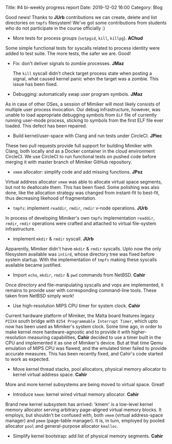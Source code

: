 Title: #4 bi-weekly progress report
Date: 2019-12-02 16:00
Category: Blog

Good news! Thanks to **JUrb** contributions we can create, delete and list
directories on `tmpfs` filesystem! We've got some contributions from students who
do not participate in the course officially :)

 * More tests for process groups (`setpgid`, `kill`, `killpg`). **AChud**
  
  Some simple functional tests for syscalls related to process
  identity were added to test suite. The more tests, the safer we
  are. Good!

 * Fix: don't deliver signals to zombie processes. **JMaz** 
 
   The `kill` syscall didn't check target process state when posting a
   signal, what caused kernel panic when the target was a zombie. This
   issue has been fixed.
   
 * Debugging: automatically swap user program symbols. **JMaz**

 As in case of other OSes, a session of Mimiker will most likely
 consists of multiple user process invocation.  Our debug
 infrastructure, however, was unable to load appropriate debugging
 symbols from `ELF` file of currently running user-mode process,
 sticking to symbols from the first ELF file ever loaded. This defect
 has been repaired.

* Build kernel/user-space with Clang and run tests under CircleCI. **JPiec**

These two pull requests provide full support for building Mimiker with
Clang, both locally and as a Docker container in the cloud environment
CircleCI. We use CircleCI to run functional tests on pushed code
before merging it with master branch of Mimiker GitHub repository.

* `vmem` allocator: simplify code and add missing functions. **JPsz**

Virtual address allocator `vmem` was able to allocate virtual space
segments, but not to deallocate them. This has been fixed. Some
polishing was also done, like the allocation strategy was changed from
instant-fit to best-fit, thus decreasing likehood of fragmentation.

* `tmpfs`: implement `readdir`, `rmdir`, `rmdir` v-node operations. **JUrb**

In process of developing Mimiker's own `tmpfs` implementation
`readdir`, `rmdir`, `rmdir` operations were crafted and attached
to virtual file-system infrastructure.

* implement `mkdir` & `rmdir` syscall. **JUrb**

Apparently, Mimiker didn't have `mkdir` & `rmdir` syscalls. Upto now
the only filesystem available was `intird`, whose directory tree was
fixed before system startup. With the implementation of `tmpfs` making
these syscalls available became justified.

* Import `echo`, `mkdir`, `rmdir` & `pwd` commands from NetBSD. **Cahir**

Once directory and file-manipulating syscalls and vops are
implemented, it remains to provide user with corresponding
command-line tools. These taken from NetBSD simply work!

* Use high-resolution MIPS CPU timer for system clock. **Cahir**

Current hardware platform of Mimiker, the Malta board features legacy
`PIIX4` south bridge with `8254 Programmable Interrupt Timer`, which
upto now has been used as Mimiker's system clock. Some time ago, in
order to make kernel more hardware-agnostic and to provide it with
higher-resolution measuring capabilities, **Cahir** decided to use a
timer built in the CPU and implemented it as one of Mimiker's
device. But at that time Qemu emulation of MIPS CPU was flawed, and
the emulated timer failed to provide accurate measures. This has been
recently fixed, and Cahir's code started to work as expected.

* Move kernel thread stacks, pool allocators, physical memory
   allocator to kernel virtual address space. **Cahir**

More and more kernel subsystems are being moved to virtual
space. Great!

* Introduce `kmem`: kernel wired virtual memory allocator. **Cahir**

Brand new kernel subsystem has arrived: 'kmem' is a low-level kernel
memory allocator serving arbitrary page-aligned virtual memory
blocks. It employs, but shouldn't be confused with, both `vmem`
(virtual address-space manager) and `pmem` (page-table manager). It
is, in turn, employed by pooled allocator `pool` and general-purpose
allocator `kmalloc`.


* Simplify kernel bootstrap: add list of physical memory segments. **Cahir**
